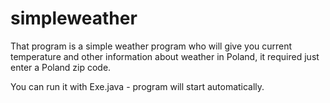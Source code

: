 # simpleweather

That program is a simple weather program who will give you current temperature and other information about weather in Poland, it required just enter a Poland zip code.

You can run it with Exe.java - program will start automatically.

